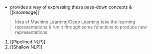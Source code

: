 - provides a way of expressing these pass-down concepts & [[knowledge]]
>	Idea of Machine Learning/Deep Learning
>		take the learning representations & run it through some functions to produce new representations
1. [[Pipelined NLP]]
2. [[Shallow NLP]]